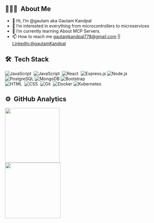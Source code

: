 ## 👨🏻‍💻 &nbsp;About Me

- 👋 Hi, I’m @gautam aka Gautam Kandpal
- 👀 I’m interested in everything from microcontrollers to microservices
- 🌱 I’m currently learning About MCP Servers.
- 📫 How to reach me gautamkandpal778@gmail.com || [LinkedIn:@gautamKandpal](https://www.linkedin.com/in/gautam-kandpal-702756211/)

## 🛠 &nbsp;Tech Stack

![JavaScript](https://img.shields.io/badge/-JavaScript-05122A?style=flat&logo=javascript)&nbsp;
![JavaScript](https://img.shields.io/badge/-TypeScript-05122A?style=flat&logo=typescript)&nbsp;
![React](https://img.shields.io/badge/-React-05122A?style=flat&logo=React)&nbsp;
![Express.js](https://img.shields.io/badge/Express.js-000000?style=flat&logo=express&logoColor=white)
![Node.js](https://img.shields.io/badge/-Node.js-05122A?style=flat&logo=node.js)&nbsp;
![PostgreSQL](https://img.shields.io/badge/-PostgreSQL-05122A?style=flat&logo=postgresql)
![MongoDB](https://img.shields.io/badge/-MongoDB-05122A?style=flat&logo=mongodb)
![Bootstrap](https://img.shields.io/badge/-Bootstrap-05122A?style=flat&logo=bootstrap&logoColor=563D7C)\
![HTML](https://img.shields.io/badge/-HTML-05122A?style=flat&logo=HTML5)&nbsp;
![CSS](https://img.shields.io/badge/-CSS-05122A?style=flat&logo=CSS3&logoColor=1572B6)&nbsp;
![Git](https://img.shields.io/badge/-Git-05122A?style=flat&logo=git)&nbsp;
![Docker](https://img.shields.io/badge/-Docker-05122A?style=flat&logo=docker)
![Kubernetes](https://img.shields.io/badge/-Kubernetes-05122A?style=flat&logo=kubernetes)



## ⚙️ &nbsp;GitHub Analytics

<p align="left">
<a href="https://github.com/gautamKandpal">
 <div> <img height="180em" src="https://github-readme-stats-eight-theta.vercel.app/api?username=gautamKandpal&show_icons=true&theme=algolia&include_all_commits=true&count_private=true"/></div>
  <div><img height="183em" src="https://github-readme-stats-eight-theta.vercel.app/api/top-langs/?username=gautamKandpal&layout=compact&langs_count=8&theme=algolia"/></div></a>
</a>
</p>


